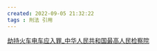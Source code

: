 ```yaml
---
created: 2022-09-05 21:32:22
tags : 刑法 引用
---
```

[劫持火车电车应入罪_中华人民共和国最高人民检察院](https://www.spp.gov.cn/llyj/201504/t20150427_96211.shtml)


